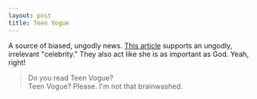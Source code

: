 ```yaml
---
layout: post
title: Teen Vogue
---
```

A source of biased, ungodly news. [This article](https://www.teenvogue.com/story/sabrina-carpenter-jake-paul-shade-tweet) supports an ungodly, irrelevant "celebrity."
They also act like she is as important as God. Yeah, right!
> Do you read Teen Vogue?  
> Teen Vogue? Please. I'm not that brainwashed.  

